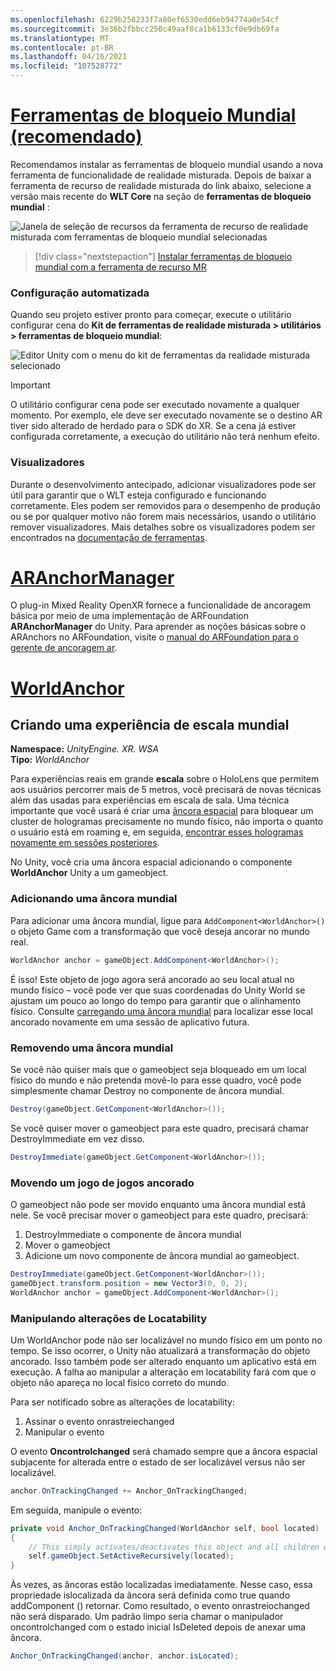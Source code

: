 ```yaml
---
ms.openlocfilehash: 6229b258233f7a80ef6530edd6eb94774a0e54cf
ms.sourcegitcommit: 3e36b2fbbcc250c49aaf8ca1b6133cf0e9db69fa
ms.translationtype: MT
ms.contentlocale: pt-BR
ms.lasthandoff: 04/16/2021
ms.locfileid: "107528772"
---
```

# <a name="world-locking-tools-recommended"></a>[Ferramentas de bloqueio Mundial (recomendado)](#tab/wlt)

Recomendamos instalar as ferramentas de bloqueio mundial usando a nova ferramenta de funcionalidade de realidade misturada. Depois de baixar a ferramenta de recurso de realidade misturada do link abaixo, selecione a versão mais recente do **WLT Core** na seção de **ferramentas de bloqueio mundial** :

![Janela de seleção de recursos da ferramenta de recurso de realidade misturada com ferramentas de bloqueio mundial selecionadas](../../images/spatial-anchors-setup-img-01.png)

> [!div class="nextstepaction"]
> [Instalar ferramentas de bloqueio mundial com a ferramenta de recurso MR](../../welcome-to-mr-feature-tool.md)

### <a name="automated-setup"></a>Configuração automatizada

Quando seu projeto estiver pronto para começar, execute o utilitário configurar cena do **Kit de ferramentas de realidade misturada > utilitários > ferramentas de bloqueio mundial**:

![Editor Unity com o menu do kit de ferramentas da realidade misturada selecionado](../../images/world-locking-configuration-img-01.jpeg)

> [!IMPORTANT]
> O utilitário configurar cena pode ser executado novamente a qualquer momento. Por exemplo, ele deve ser executado novamente se o destino AR tiver sido alterado de herdado para o SDK do XR. Se a cena já estiver configurada corretamente, a execução do utilitário não terá nenhum efeito.

### <a name="visualizers"></a>Visualizadores

Durante o desenvolvimento antecipado, adicionar visualizadores pode ser útil para garantir que o WLT esteja configurado e funcionando corretamente. Eles podem ser removidos para o desempenho de produção ou se por qualquer motivo não forem mais necessários, usando o utilitário remover visualizadores. Mais detalhes sobre os visualizadores podem ser encontrados na [documentação de ferramentas](https://microsoft.github.io/MixedReality-WorldLockingTools-Unity/DocGen/Documentation/HowTos/Tools.html#visualizers).

# <a name="aranchormanager"></a>[ARAnchorManager](#tab/anchorstore)

O plug-in Mixed Reality OpenXR fornece a funcionalidade de ancoragem básica por meio de uma implementação de ARFoundation **ARAnchorManager** do Unity. Para aprender as noções básicas sobre o ARAnchors no ARFoundation, visite o [manual do ARFoundation para o gerente de ancoragem ar](https://docs.unity3d.com/Packages/com.unity.xr.arfoundation@4.1/manual/anchor-manager.html). 

# <a name="worldanchor"></a>[WorldAnchor](#tab/worldanchor)

## <a name="building-a-world-scale-experience"></a>Criando uma experiência de escala mundial

**Namespace:** *UnityEngine. XR. WSA*<br>
**Tipo:** *WorldAnchor*

Para experiências reais em grande **escala** sobre o HoloLens que permitem aos usuários percorrer mais de 5 metros, você precisará de novas técnicas além das usadas para experiências em escala de sala. Uma técnica importante que você usará é criar uma [âncora espacial](../../../../design/coordinate-systems.md#spatial-anchors) para bloquear um cluster de hologramas precisamente no mundo físico, não importa o quanto o usuário está em roaming e, em seguida, [encontrar esses hologramas novamente em sessões posteriores](../../../../design/coordinate-systems.md#spatial-anchor-persistence).

No Unity, você cria uma âncora espacial adicionando o componente **WorldAnchor** Unity a um gameobject.

### <a name="adding-a-world-anchor"></a>Adicionando uma âncora mundial

Para adicionar uma âncora mundial, ligue para `AddComponent<WorldAnchor>()` o objeto Game com a transformação que você deseja ancorar no mundo real.

```cs
WorldAnchor anchor = gameObject.AddComponent<WorldAnchor>();
```

É isso! Este objeto de jogo agora será ancorado ao seu local atual no mundo físico – você pode ver que suas coordenadas do Unity World se ajustam um pouco ao longo do tempo para garantir que o alinhamento físico. Consulte [carregando uma âncora mundial](#loading-a-worldanchor) para localizar esse local ancorado novamente em uma sessão de aplicativo futura.

### <a name="removing-a-world-anchor"></a>Removendo uma âncora mundial

Se você não quiser mais que o gameobject seja bloqueado em um local físico do mundo e não pretenda movê-lo para esse quadro, você pode simplesmente chamar Destroy no componente de âncora mundial.

```cs
Destroy(gameObject.GetComponent<WorldAnchor>());
```

Se você quiser mover o gameobject para este quadro, precisará chamar DestroyImmediate em vez disso.

```cs
DestroyImmediate(gameObject.GetComponent<WorldAnchor>());
```

### <a name="moving-a-world-anchored-gameobject"></a>Movendo um jogo de jogos ancorado

O gameobject não pode ser movido enquanto uma âncora mundial está nele. Se você precisar mover o gameobject para este quadro, precisará:

1. DestroyImmediate o componente de âncora mundial
2. Mover o gameobject
3. Adicione um novo componente de âncora mundial ao gameobject.

```cs
DestroyImmediate(gameObject.GetComponent<WorldAnchor>());
gameObject.transform.position = new Vector3(0, 0, 2);
WorldAnchor anchor = gameObject.AddComponent<WorldAnchor>();
```

### <a name="handling-locatability-changes"></a>Manipulando alterações de Locatability

Um WorldAnchor pode não ser localizável no mundo físico em um ponto no tempo. Se isso ocorrer, o Unity não atualizará a transformação do objeto ancorado. Isso também pode ser alterado enquanto um aplicativo está em execução. A falha ao manipular a alteração em locatability fará com que o objeto não apareça no local físico correto do mundo.

Para ser notificado sobre as alterações de locatability:

1. Assinar o evento onrastreiechanged
2. Manipular o evento

O evento **Oncontrolchanged** será chamado sempre que a âncora espacial subjacente for alterada entre o estado de ser localizável versus não ser localizável.

```cs
anchor.OnTrackingChanged += Anchor_OnTrackingChanged;
```

Em seguida, manipule o evento:

```cs
private void Anchor_OnTrackingChanged(WorldAnchor self, bool located)
{
    // This simply activates/deactivates this object and all children when tracking changes
    self.gameObject.SetActiveRecursively(located);
}
```

Às vezes, as âncoras estão localizadas imediatamente. Nesse caso, essa propriedade islocalizada da âncora será definida como true quando addComponent <WorldAnchor> () retornar. Como resultado, o evento onrastreiochanged não será disparado. Um padrão limpo seria chamar o manipulador oncontrolchanged com o estado inicial IsDeleted depois de anexar uma âncora.

```cs
Anchor_OnTrackingChanged(anchor, anchor.isLocated);
```